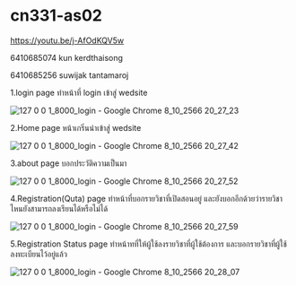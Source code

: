 # cn331-as02
https://youtu.be/j-AfOdKQV5w

6410685074 kun kerdthaisong


6410685256 suwijak tantamaroj

1.login page ทำหน้าที่ login เข้าสู่ wedsite

![127 0 0 1_8000_login - Google Chrome 8_10_2566 20_27_23](https://github.com/6410685074/cn331-as02/assets/88659254/bb086aa7-ae7a-4723-9563-3d6ed658b5d5)

2.Home page หน้าเกริ่นนำเข้าสู่ wedsite

![127 0 0 1_8000_login - Google Chrome 8_10_2566 20_27_42](https://github.com/6410685074/cn331-as02/assets/88659254/37dcc937-e81a-467c-aaa6-27bc48a9df23)

3.about page บอกประวัติความเป็นมา

![127 0 0 1_8000_login - Google Chrome 8_10_2566 20_27_52](https://github.com/6410685074/cn331-as02/assets/88659254/e3c896c3-e89e-4b83-816c-c2288bd3cb97)

4.Registration(Quta) page ทำหน้าที่บอกรายวิชาที่เปิดสอนอยู่ และยังบอกอีกด้วยว่ารายวิชาไหนยังสามารถลงเรียนได้หรือไม่ได้

![127 0 0 1_8000_login - Google Chrome 8_10_2566 20_27_59](https://github.com/6410685074/cn331-as02/assets/88659254/fa8ea61c-c435-47f1-937f-7d798cf7e394)

5.Registration Status page ทำหน้าทที่ให้ผู้ใช้ลงรายวิชาที่ผู้ใช้ต้องการ และบอกรายวิชาที่ผู้ใช้ลงทะเบียนไว้อยู่แล้ว

![127 0 0 1_8000_login - Google Chrome 8_10_2566 20_28_07](https://github.com/6410685074/cn331-as02/assets/88659254/b9e770c6-e26b-4063-8c20-fe6d527b97da)

